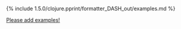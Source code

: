 {% include 1.5.0/clojure.pprint/formatter_DASH_out/examples.md %}

[Please add examples!](https://github.com/arrdem/grimoire/edit/master/_includes/1.6.0/clojure.pprint/formatter_DASH_out/examples.md)
